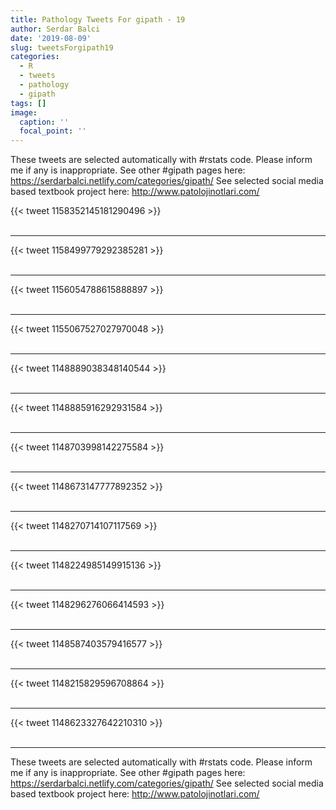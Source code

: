 ```yaml
---
title: Pathology Tweets For gipath - 19
author: Serdar Balci
date: '2019-08-09'
slug: tweetsForgipath19
categories:
  - R
  - tweets
  - pathology
  - gipath
tags: []
image:
  caption: ''
  focal_point: ''
---
```



These tweets are selected automatically with #rstats code. Please inform me if any is inappropriate.
See other #gipath pages here: https://serdarbalci.netlify.com/categories/gipath/ 
See selected social media based textbook project here: http://www.patolojinotlari.com/

{{< tweet 1158352145181290496 >}}
<br>
<br>
<hr>
{{< tweet 1158499779292385281 >}}
<br>
<br>
<hr>
{{< tweet 1156054788615888897 >}}
<br>
<br>
<hr>
{{< tweet 1155067527027970048 >}}
<br>
<br>
<hr>
{{< tweet 1148889038348140544 >}}
<br>
<br>
<hr>
{{< tweet 1148885916292931584 >}}
<br>
<br>
<hr>
{{< tweet 1148703998142275584 >}}
<br>
<br>
<hr>
{{< tweet 1148673147777892352 >}}
<br>
<br>
<hr>
{{< tweet 1148270714107117569 >}}
<br>
<br>
<hr>
{{< tweet 1148224985149915136 >}}
<br>
<br>
<hr>
{{< tweet 1148296276066414593 >}}
<br>
<br>
<hr>
{{< tweet 1148587403579416577 >}}
<br>
<br>
<hr>
{{< tweet 1148215829596708864 >}}
<br>
<br>
<hr>
{{< tweet 1148623327642210310 >}}
<br>
<br>
<hr>


These tweets are selected automatically with #rstats code. Please inform me if any is inappropriate.
See other #gipath pages here: https://serdarbalci.netlify.com/categories/gipath/ 
See selected social media based textbook project here: http://www.patolojinotlari.com/
